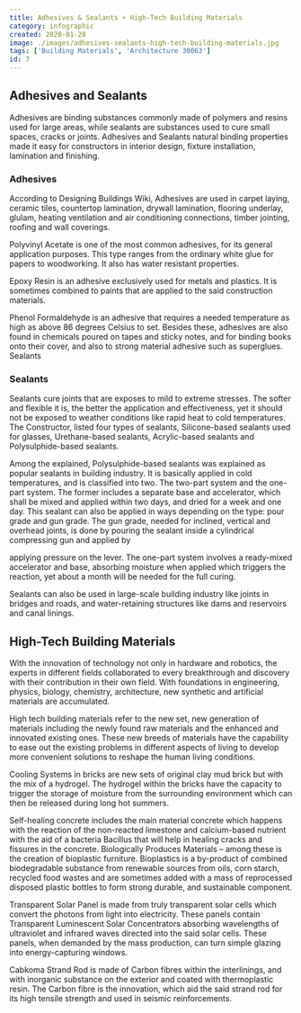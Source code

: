```yaml
---
title: Adhesives & Sealants + High-Tech Building Materials
category: infographic
created: 2020-01-20
image: ./images/adhesives-sealants-high-tech-building-materials.jpg
tags: ['Building Materials', 'Architecture 30063']
id: 7
---
```


## Adhesives and Sealants

Adhesives are binding substances commonly made of polymers and resins used for large areas, while sealants are substances used to cure small spaces, cracks or joints. Adhesives and Sealants natural binding properties made it easy for constructors in interior design, fixture installation, lamination and finishing.

### Adhesives
According to Designing Buildings Wiki, Adhesives are used in carpet laying, ceramic tiles, countertop lamination, drywall lamination, flooring underlay, glulam, heating ventilation and air conditioning connections, timber jointing, roofing and wall coverings.

Polyvinyl Acetate is one of the most common adhesives, for its general application purposes. This type ranges from the ordinary white glue for papers to woodworking. It also has water resistant properties.

Epoxy Resin is an adhesive exclusively used for metals and plastics. It is sometimes combined to paints that are applied to the said construction materials.

Phenol Formaldehyde is an adhesive that requires a needed temperature as high as above 86 degrees Celsius to set.
Besides these, adhesives are also found in chemicals poured on tapes and sticky notes, and for binding books onto their cover, and also to strong material adhesive such as superglues.
Sealants

### Sealants

Sealants cure joints that are exposes to mild to extreme stresses. The softer and flexible it is, the better the application and effectiveness, yet it should not be exposed to weather conditions like rapid heat to cold temperatures.
The Constructor, listed four types of sealants, Silicone-based sealants used for glasses, Urethane-based sealants, Acrylic-based sealants and Polysulphide-based sealants.

Among the explained, Polysulphide-based sealants was explained as popular sealants in building industry. It is basically applied in cold temperatures, and is classified into two. The two-part system and the one-part system. The former includes a separate base and accelerator, which shall be mixed and applied within two days, and dried for a week and one day. This sealant can also be applied in ways depending on the type: pour grade and gun grade. The gun grade, needed for inclined, vertical and overhead joints, is done by pouring the sealant inside a cylindrical compressing gun and applied by
 
applying pressure on the lever. The one-part system involves a ready-mixed accelerator and base, absorbing moisture when applied which triggers the reaction, yet about a month will be needed for the full curing.

Sealants can also be used in large-scale building industry like joints in bridges and roads, and water-retaining structures like dams and reservoirs and canal linings.

## High-Tech Building Materials

With the innovation of technology not only in hardware and robotics, the experts in different fields collaborated to every breakthrough and discovery with their contribution in their own field. With foundations in engineering, physics, biology, chemistry, architecture, new synthetic and artificial materials are accumulated.

High tech building materials refer to the new set, new generation of materials including the newly found raw materials and the enhanced and innovated existing ones. These new breeds of materials have the capability to ease out the existing problems in different aspects of living to develop more convenient solutions to reshape the human living conditions.

Cooling Systems in bricks are new sets of original clay mud brick but with the mix of a hydrogel. The hydrogel within the bricks have the capacity to trigger the storage of moisture from the surrounding environment which can then be released during long hot summers.

Self-healing concrete includes the main material concrete which happens with the reaction of the non-reacted limestone and calcium-based nutrient with the aid of a bacteria Bacillus that will help in healing cracks and fissures in the concrete.
Biologically Produces Materials – among these is the creation of bioplastic furniture. Bioplastics is a by-product of combined biodegradable substance from renewable sources from oils, corn starch, recycled food wastes and are sometimes added with a mass of reprocessed disposed plastic bottles to form strong durable, and sustainable component.

Transparent Solar Panel is made from truly transparent solar cells which convert the photons from light into electricity. These panels contain Transparent Luminescent Solar Concentrators absorbing wavelengths of ultraviolet and infrared waves directed into the said solar cells. These panels, when demanded by the mass production, can turn simple glazing into energy-capturing windows.

Cabkoma Strand Rod is made of Carbon fibres within the interlinings, and with inorganic substance on the exterior and coated with thermoplastic resin. The Carbon fibre is the innovation, which aid the said strand rod for its high tensile strength and used in seismic reinforcements.
